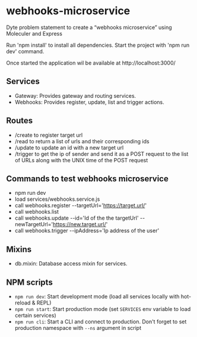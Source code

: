 # webhooks-microservice
Dyte problem statement to create a “webhooks microservice” using  Moleculer and Express

Run 'npm install' to install all dependencies.
Start the project with 'npm run dev' command.

Once started the application wil be available at http://localhost:3000/

## Services
*   Gateway: Provides gateway and routing services.
*   Webhooks: Provides register, update, list and trigger actions.

## Routes
*  /create to register target url
*  /read to return a list of urls and their corresponding ids
*  /update to update an id with a new target url
*  /trigger to get the ip of sender and send it as a POST request to the list of URLs along with the UNIX time of the POST request

## Commands to test webhooks microservice
*   npm run dev
*   load services/webhooks.service.js
*   call webhooks.register --targetUrl='https://target.url/'
*   call webhooks.list
*   call webhooks.update --id='Id of the the targetUrl' --newTargetUrl='https://new.target.url/'
*   call webhooks.trigger --ipAddress='Ip address of the user'

## Mixins
*  db.mixin: Database access mixin for services.

## NPM scripts
- `npm run dev`: Start development mode (load all services locally with hot-reload & REPL)
- `npm run start`: Start production mode (set `SERVICES` env variable to load certain services)
- `npm run cli`: Start a CLI and connect to production. Don't forget to set production namespace with `--ns` argument in script
